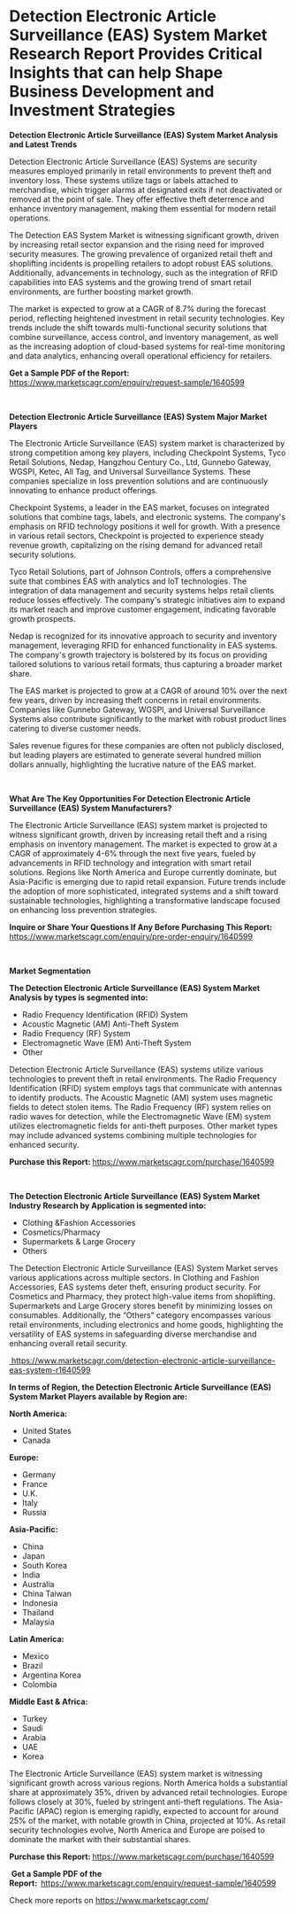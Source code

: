 <p><h1>Detection Electronic Article Surveillance (EAS) System Market Research Report Provides Critical Insights that can help Shape Business Development and Investment Strategies</h1></p><p><strong>Detection Electronic Article Surveillance (EAS) System Market Analysis and Latest Trends</strong></p>
<p><p>Detection Electronic Article Surveillance (EAS) Systems are security measures employed primarily in retail environments to prevent theft and inventory loss. These systems utilize tags or labels attached to merchandise, which trigger alarms at designated exits if not deactivated or removed at the point of sale. They offer effective theft deterrence and enhance inventory management, making them essential for modern retail operations.</p><p>The Detection EAS System Market is witnessing significant growth, driven by increasing retail sector expansion and the rising need for improved security measures. The growing prevalence of organized retail theft and shoplifting incidents is propelling retailers to adopt robust EAS solutions. Additionally, advancements in technology, such as the integration of RFID capabilities into EAS systems and the growing trend of smart retail environments, are further boosting market growth.</p><p>The market is expected to grow at a CAGR of 8.7% during the forecast period, reflecting heightened investment in retail security technologies. Key trends include the shift towards multi-functional security solutions that combine surveillance, access control, and inventory management, as well as the increasing adoption of cloud-based systems for real-time monitoring and data analytics, enhancing overall operational efficiency for retailers.</p></p>
<p><strong>Get a Sample PDF of the Report:&nbsp;</strong> <a href="https://www.marketscagr.com/enquiry/request-sample/1640599?utm_campaign=3541&utm_medium=2&utm_source=Github&utm_content=ia&utm_term=23032025&utm_id=detection-electronic-article-surveillance-eas-system">https://www.marketscagr.com/enquiry/request-sample/1640599</a></p>
<p>&nbsp;</p>
<p><strong>Detection Electronic Article Surveillance (EAS) System Major Market Players</strong></p>
<p><p>The Electronic Article Surveillance (EAS) system market is characterized by strong competition among key players, including Checkpoint Systems, Tyco Retail Solutions, Nedap, Hangzhou Century Co., Ltd, Gunnebo Gateway, WGSPI, Ketec, All Tag, and Universal Surveillance Systems. These companies specialize in loss prevention solutions and are continuously innovating to enhance product offerings.</p><p>Checkpoint Systems, a leader in the EAS market, focuses on integrated solutions that combine tags, labels, and electronic systems. The company's emphasis on RFID technology positions it well for growth. With a presence in various retail sectors, Checkpoint is projected to experience steady revenue growth, capitalizing on the rising demand for advanced retail security solutions.</p><p>Tyco Retail Solutions, part of Johnson Controls, offers a comprehensive suite that combines EAS with analytics and IoT technologies. The integration of data management and security systems helps retail clients reduce losses effectively. The company's strategic initiatives aim to expand its market reach and improve customer engagement, indicating favorable growth prospects.</p><p>Nedap is recognized for its innovative approach to security and inventory management, leveraging RFID for enhanced functionality in EAS systems. The company's growth trajectory is bolstered by its focus on providing tailored solutions to various retail formats, thus capturing a broader market share.</p><p>The EAS market is projected to grow at a CAGR of around 10% over the next few years, driven by increasing theft concerns in retail environments. Companies like Gunnebo Gateway, WGSPI, and Universal Surveillance Systems also contribute significantly to the market with robust product lines catering to diverse customer needs.</p><p>Sales revenue figures for these companies are often not publicly disclosed, but leading players are estimated to generate several hundred million dollars annually, highlighting the lucrative nature of the EAS market.</p></p>
<p>&nbsp;</p>
<p><strong>What Are The Key Opportunities For Detection Electronic Article Surveillance (EAS) System Manufacturers?</strong></p>
<p><p>The Electronic Article Surveillance (EAS) system market is projected to witness significant growth, driven by increasing retail theft and a rising emphasis on inventory management. The market is expected to grow at a CAGR of approximately 4-6% through the next five years, fueled by advancements in RFID technology and integration with smart retail solutions. Regions like North America and Europe currently dominate, but Asia-Pacific is emerging due to rapid retail expansion. Future trends include the adoption of more sophisticated, integrated systems and a shift toward sustainable technologies, highlighting a transformative landscape focused on enhancing loss prevention strategies.</p></p>
<p><strong>Inquire or Share Your Questions If Any Before Purchasing This Report:</strong> <a href="https://www.marketscagr.com/enquiry/pre-order-enquiry/1640599?utm_campaign=3541&utm_medium=2&utm_source=Github&utm_content=ia&utm_term=23032025&utm_id=detection-electronic-article-surveillance-eas-system">https://www.marketscagr.com/enquiry/pre-order-enquiry/1640599</a></p>
<p>&nbsp;</p>
<p><strong>Market Segmentation</strong></p>
<p><strong>The Detection Electronic Article Surveillance (EAS) System Market Analysis by types is segmented into:</strong></p>
<p><ul><li>Radio Frequency Identification (RFID) System</li><li>Acoustic Magnetic (AM) Anti-Theft System</li><li>Radio Frequency (RF) System</li><li>Electromagnetic Wave (EM) Anti-Theft System</li><li>Other</li></ul></p>
<p><p>Detection Electronic Article Surveillance (EAS) systems utilize various technologies to prevent theft in retail environments. The Radio Frequency Identification (RFID) system employs tags that communicate with antennas to identify products. The Acoustic Magnetic (AM) system uses magnetic fields to detect stolen items. The Radio Frequency (RF) system relies on radio waves for detection, while the Electromagnetic Wave (EM) system utilizes electromagnetic fields for anti-theft purposes. Other market types may include advanced systems combining multiple technologies for enhanced security.</p></p>
<p><strong>Purchase this Report:&nbsp;</strong><a href="https://www.marketscagr.com/purchase/1640599?utm_campaign=3541&utm_medium=2&utm_source=Github&utm_content=ia&utm_term=23032025&utm_id=detection-electronic-article-surveillance-eas-system">https://www.marketscagr.com/purchase/1640599</a></p>
<p>&nbsp;</p>
<p><strong>The Detection Electronic Article Surveillance (EAS) System Market Industry Research by Application is segmented into:</strong></p>
<p><ul><li>Clothing &Fashion Accessories</li><li>Cosmetics/Pharmacy</li><li>Supermarkets & Large Grocery</li><li>Others</li></ul></p>
<p><p>The Detection Electronic Article Surveillance (EAS) System Market serves various applications across multiple sectors. In Clothing and Fashion Accessories, EAS systems deter theft, ensuring product security. For Cosmetics and Pharmacy, they protect high-value items from shoplifting. Supermarkets and Large Grocery stores benefit by minimizing losses on consumables. Additionally, the “Others” category encompasses various retail environments, including electronics and home goods, highlighting the versatility of EAS systems in safeguarding diverse merchandise and enhancing overall retail security.</p></p>
<p><a href="https://www.marketscagr.com/detection-electronic-article-surveillance-eas-system-r1640599?utm_campaign=3541&utm_medium=2&utm_source=Github&utm_content=ia&utm_term=23032025&utm_id=detection-electronic-article-surveillance-eas-system">&nbsp;https://www.marketscagr.com/detection-electronic-article-surveillance-eas-system-r1640599</a></p>
<p><strong>In terms of Region, the Detection Electronic Article Surveillance (EAS) System Market Players available by Region are:</strong></p>
<p>
    <p> <strong> North America: </strong>
        <ul>
            <li>United States</li>
            <li>Canada</li>
        </ul>
        </p> 
    <p> <strong> Europe: </strong>
        <ul>
            <li>Germany</li>
            <li>France</li>
            <li>U.K.</li>
            <li>Italy</li>
            <li>Russia</li>
        </ul>
        </p> 
    <p> <strong> Asia-Pacific: </strong>
        <ul>
            <li>China</li>
            <li>Japan</li>
            <li>South Korea</li>
            <li>India</li>
            <li>Australia</li>
            <li>China Taiwan</li>
            <li>Indonesia</li>
            <li>Thailand</li>
            <li>Malaysia</li>
        </ul>
        </p> 
    <p> <strong> Latin America: </strong>
        <ul>
            <li>Mexico</li>
            <li>Brazil</li>
            <li>Argentina Korea</li>
            <li>Colombia</li>
        </ul>
        </p> 
    <p> <strong> Middle East & Africa: </strong>
        <ul>
            <li>Turkey</li>
            <li>Saudi</li>
            <li>Arabia</li>
            <li>UAE</li>
            <li>Korea</li>
        </ul>
    </p>
    </p>
<p><p>The Electronic Article Surveillance (EAS) system market is witnessing significant growth across various regions. North America holds a substantial share at approximately 35%, driven by advanced retail technologies. Europe follows closely at 30%, fueled by stringent anti-theft regulations. The Asia-Pacific (APAC) region is emerging rapidly, expected to account for around 25% of the market, with notable growth in China, projected at 10%. As retail security technologies evolve, North America and Europe are poised to dominate the market with their substantial shares.</p></p>
<p><strong>Purchase this Report: </strong><a href="https://www.marketscagr.com/purchase/1640599?utm_campaign=3541&utm_medium=2&utm_source=Github&utm_content=ia&utm_term=23032025&utm_id=detection-electronic-article-surveillance-eas-system">https://www.marketscagr.com/purchase/1640599</a></p>
<p>&nbsp;<strong>Get a Sample PDF of the Report:&nbsp;&nbsp;</strong><a href="https://www.marketscagr.com/enquiry/request-sample/1640599?utm_campaign=3541&utm_medium=2&utm_source=Github&utm_content=ia&utm_term=23032025&utm_id=detection-electronic-article-surveillance-eas-system">https://www.marketscagr.com/enquiry/request-sample/1640599</a></p>
<p><strong></strong></p>
<p>Check more reports on <a href="https://www.marketscagr.com/?utm_campaign=3541&utm_medium=2&utm_source=Github&utm_content=ia&utm_term=23032025&utm_id=detection-electronic-article-surveillance-eas-system">https://www.marketscagr.com/</a></p>
